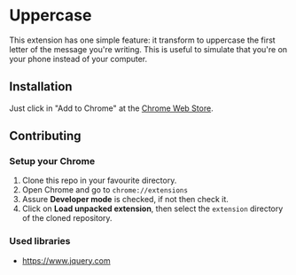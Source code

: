 # Uppercase

This extension has one simple feature: it transform to uppercase the first letter of the message you're writing. This is useful to simulate that you're on your phone instead of your computer.

## Installation

Just click in "Add to Chrome" at the [Chrome Web Store](https://chrome.google.com/webstore/detail/uppercase-whatsapp-with-c/fmiegbpfdanilaobmfojhinjpcpknddb).

## Contributing

### Setup your Chrome

1. Clone this repo in your favourite directory.
2. Open Chrome and go to `chrome://extensions`
3. Assure **Developer mode** is checked, if not then check it.
4. Click on **Load unpacked extension**, then select the `extension` directory of the cloned repository.

### Used libraries

- https://www.jquery.com
